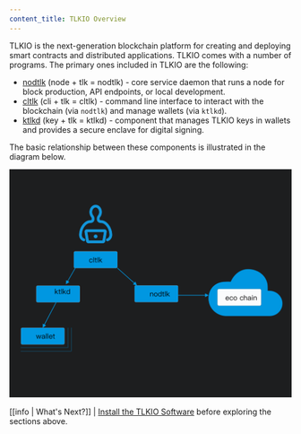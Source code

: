 ```yaml
---
content_title: TLKIO Overview
---
```


TLKIO is the next-generation blockchain platform for creating and deploying smart contracts and distributed applications. TLKIO comes with a number of programs. The primary ones included in TLKIO are the following:

* [nodtlk](01_nodtlk/index.md) (node + tlk = nodtlk)  - core service daemon that runs a node for block production, API endpoints, or local development.
* [cltlk](02_cltlk/index.md) (cli + tlk = cltlk) - command line interface to interact with the blockchain (via `nodtlk`) and manage wallets (via `ktlkd`).
* [ktlkd](03_ktlkd/index.md) (key + tlk = ktlkd) - component that manages TLKIO keys in wallets and provides a secure enclave for digital signing.

The basic relationship between these components is illustrated in the diagram below.

![TLKIO components](./images/ecochain_component.png)

[[info | What's Next?]]
| [Install the TLKIO Software](00_install/index.md) before exploring the sections above.

